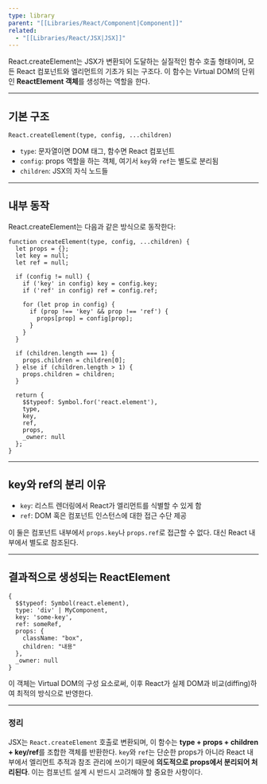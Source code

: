 ```yaml
---
type: library
parent: "[[Libraries/React/Component|Component]]"
related:
  - "[[Libraries/React/JSX|JSX]]"
---
```

React.createElement는 JSX가 변환되어 도달하는 실질적인 함수 호출 형태이며, 모든 React 컴포넌트와 엘리먼트의 기초가 되는 구조다. 이 함수는 Virtual DOM의 단위인 **ReactElement 객체**를 생성하는 역할을 한다.

---

## 기본 구조

```tsx
React.createElement(type, config, ...children)
```

- `type`: 문자열이면 DOM 태그, 함수면 React 컴포넌트
- `config`: props 역할을 하는 객체, 여기서 `key`와 `ref`는 별도로 분리됨
- `children`: JSX의 자식 노드들

---

## 내부 동작

React.createElement는 다음과 같은 방식으로 동작한다:

```tsx
function createElement(type, config, ...children) {
  let props = {};
  let key = null;
  let ref = null;

  if (config != null) {
    if ('key' in config) key = config.key;
    if ('ref' in config) ref = config.ref;

    for (let prop in config) {
      if (prop !== 'key' && prop !== 'ref') {
        props[prop] = config[prop];
      }
    }
  }

  if (children.length === 1) {
    props.children = children[0];
  } else if (children.length > 1) {
    props.children = children;
  }

  return {
    $$typeof: Symbol.for('react.element'),
    type,
    key,
    ref,
    props,
    _owner: null
  };
}
```

---

## key와 ref의 분리 이유

- `key`: 리스트 렌더링에서 React가 엘리먼트를 식별할 수 있게 함
- `ref`: DOM 혹은 컴포넌트 인스턴스에 대한 접근 수단 제공

이 둘은 컴포넌트 내부에서 `props.key`나 `props.ref`로 접근할 수 없다. 대신 React 내부에서 별도로 참조된다.

---

## 결과적으로 생성되는 ReactElement

```tsx
{
  $$typeof: Symbol(react.element),
  type: 'div' | MyComponent,
  key: 'some-key',
  ref: someRef,
  props: {
    className: "box",
    children: "내용"
  },
  _owner: null
}
```

이 객체는 Virtual DOM의 구성 요소로써, 이후 React가 실제 DOM과 비교(diffing)하여 최적의 방식으로 반영한다.

---

### 정리

JSX는 `React.createElement` 호출로 변환되며, 이 함수는 **type + props + children + key/ref**를 조합한 객체를 반환한다. `key`와 `ref`는 단순한 props가 아니라 React 내부에서 엘리먼트 추적과 참조 관리에 쓰이기 때문에 **의도적으로 props에서 분리되어 처리된다**. 이는 컴포넌트 설계 시 반드시 고려해야 할 중요한 사항이다.